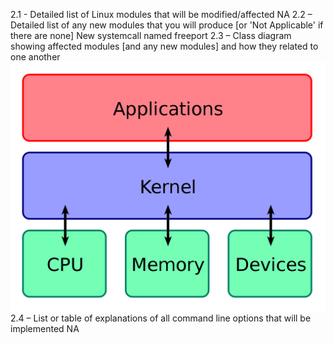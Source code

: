 2.1 - Detailed list of Linux modules that will be modified/affected
      NA
2.2 – Detailed list of any new modules that you will produce [or 'Not Applicable' if there are none]
      New systemcall named freeport
2.3 – Class diagram showing affected modules [and any new modules] and how they related to one another
      ![diagram](./image.png)
2.4 – List or table of explanations of all command line options that will be implemented
      NA
